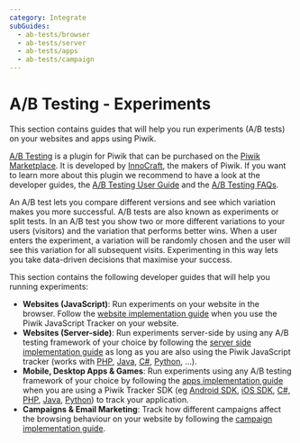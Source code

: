 ```yaml
---
category: Integrate
subGuides:
  - ab-tests/browser
  - ab-tests/server
  - ab-tests/apps
  - ab-tests/campaign
---
```

# A/B Testing - Experiments

This section contains guides that will help you run experiments (A/B tests) on your websites and apps using Piwik.

[A/B Testing](https://www.ab-tests.net/) is a plugin for Piwik that can be purchased on 
the [Piwik Marketplace](https://plugins.piwik.org/AbTesting). It is developed by [InnoCraft](https://www.innocraft.com), 
the makers of Piwik. If you want to learn more about this plugin we recommend to have a look at the developer guides, 
the [A/B Testing User Guide](https://piwik.org/docs/ab-testing/) and the [A/B Testing FAQs](https://piwik.org/faq/ab-testing/).

An A/B test lets you compare different versions and see which variation makes you more successful. 
A/B tests are also known as experiments or split tests. In an A/B test you show two or more different variations to your 
users (visitors) and the variation that performs better wins. When a user enters the experiment, a variation will be 
randomly chosen and the user will see this variation for all subsequent visits. Experimenting in this 
way lets you take data-driven decisions that maximise your success.

This section contains the following developer guides that will help you running experiments:

* **Websites (JavaScript)**: Run experiments on your website in the browser. Follow the [website implementation guide](/guides/ab-tests/browser) when you use the Piwik JavaScript Tracker on your website.  
* **Websites (Server-side)**: Run experiments server-side by using any A/B testing framework of your choice by following the [server side implementation guide](/guides/ab-tests/server) as long as you are also using the Piwik JavaScript tracker (works with [PHP](https://github.com/piwik/piwik-php-tracker), [Java](https://github.com/piwik/piwik-java-tracker), [C#](https://github.com/piwik/piwik-dotnet-tracker), [Python](https://github.com/piwik/piwik-python-tracker/tree/dev), ...).
* **Mobile, Desktop Apps & Games**: Run experiments using any A/B testing framework of your choice by following the [apps implementation guide](/guides/ab-tests/apps) when you are using a Piwik Tracker SDK (eg [Android SDK](https://github.com/piwik/piwik-sdk-android), [iOS SDK](https://github.com/piwik/piwik-sdk-ios), [C#](https://github.com/piwik/piwik-dotnet-tracker), [PHP](https://github.com/piwik/piwik-php-tracker), [Java](https://github.com/piwik/piwik-java-tracker), [Python](https://github.com/piwik/piwik-python-tracker/tree/dev)) to track your application.
* **Campaigns & Email Marketing**: Track how different campaigns affect the browsing behaviour on your website by following the [campaign implementation guide](/guides/ab-tests/campaign).
